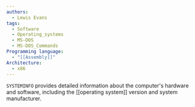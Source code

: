 ```yaml
---
authors: 
  - Lewis Evans
tags:
  - Software
  - Operating_systems
  - MS-DOS
  - MS-DOS_Commands
Programming language:
  - "[[Assembly]]"
Architecture:
  - x86
---
```

`SYSTEMINFO` provides detailed information about the computer's hardware and software, including the [[operating system]] version and system manufacturer.